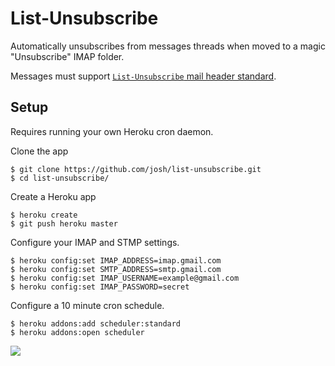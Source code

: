 # List-Unsubscribe

Automatically unsubscribes from messages threads when moved to a magic "Unsubscribe" IMAP folder.

Messages must support [`List-Unsubscribe` mail header standard](http://www.list-unsubscribe.com/).

## Setup

Requires running your own Heroku cron daemon.

Clone the app

```
$ git clone https://github.com/josh/list-unsubscribe.git
$ cd list-unsubscribe/
```

Create a Heroku app

```
$ heroku create
$ git push heroku master
```

Configure your IMAP and STMP settings.

```
$ heroku config:set IMAP_ADDRESS=imap.gmail.com
$ heroku config:set SMTP_ADDRESS=smtp.gmail.com
$ heroku config:set IMAP_USERNAME=example@gmail.com
$ heroku config:set IMAP_PASSWORD=secret
```

Configure a 10 minute cron schedule.

```
$ heroku addons:add scheduler:standard
$ heroku addons:open scheduler
```

![](https://f.cloud.github.com/assets/137/326171/7c3a4e48-9b24-11e2-8313-fc659231efc1.png)
